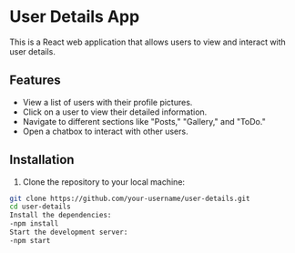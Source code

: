 # User Details App

This is a React web application that allows users to view and interact with user details.

## Features

- View a list of users with their profile pictures.
- Click on a user to view their detailed information.
- Navigate to different sections like "Posts," "Gallery," and "ToDo."
- Open a chatbox to interact with other users.

## Installation

1. Clone the repository to your local machine:

```bash
git clone https://github.com/your-username/user-details.git
cd user-details
Install the dependencies:
-npm install
Start the development server:
-npm start
